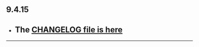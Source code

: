 ## 9.4.15

- ## The [CHANGELOG file is here](https://flutter-sound.canardoux.xyz/changelog.html)

-----------------------------------------------------------------------------------------------------------------------------------
